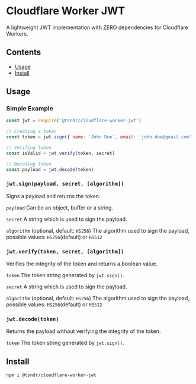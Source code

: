# Cloudflare Worker JWT

A lightweight JWT implementation with ZERO dependencies for Cloudflare Workers.

## Contents

- [Usage](#usage)
- [Install](#install)

## Usage

### Simple Example

```javascript
const jwt = require('@tsndr/cloudflare-worker-jwt')

// Creating a token
const token = jwt.sign({ name: 'John Doe', email: 'john.doe@gmail.com' }, 'secret')

// Verifing token
const isValid = jwt.verify(token, secret)

// Decoding token
const payload = jwt.decode(token)

```

### `jwt.sign(payload, secret, [algorithm])`

Signs a payload and returns the token.

`payload`
Can be an object, buffer or a string.

`secret`
A string which is used to sign the payload.

`algorithm` (optional, default: `HS256`)
The algorithm used to sign the payload, possible values: `HS256`(default) or `HS512`


### `jwt.verify(token, secret, [algorithm])`

Verifies the integrity of the token and returns a boolean value.

`token`
The token string generated by `jwt.sign()`.

`secret`
A string which is used to sign the payload.

`algorithm` (optional, default: `HS256`)
The algorithm used to sign the payload, possible values: `HS256`(default) or `HS512`

### `jwt.decode(token)`
Returns the payload without verifying the integrity of the token.

`token`
The token string generated by `jwt.sign()`.


## Install

```
npm i @tsndr/cloudflare-worker-jwt
```
